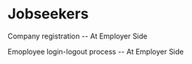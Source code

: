 # Jobseekers

Company registration -- At Employer Side

Emoployee login-logout process -- At Employer Side
